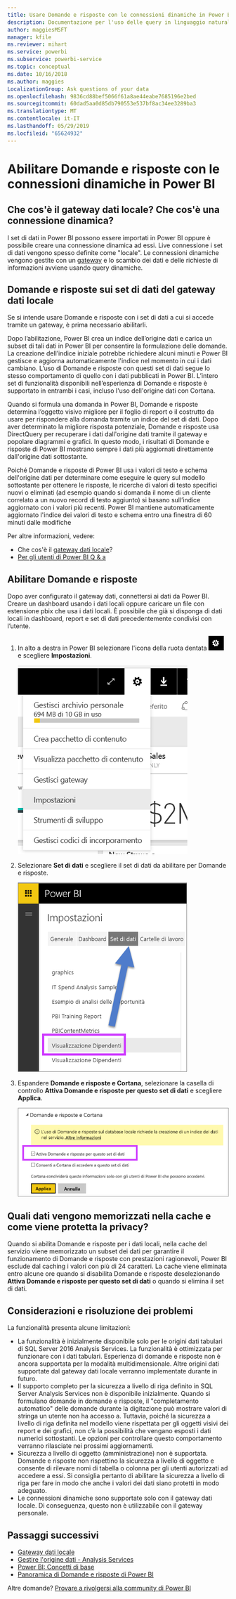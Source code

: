 ```yaml
---
title: Usare Domande e risposte con le connessioni dinamiche in Power BI
description: Documentazione per l'uso delle query in linguaggio naturale in domande e risposte di Power BI con connessioni dinamiche su dati di Analysis Services e sul gateway dati locale.
author: maggiesMSFT
manager: kfile
ms.reviewer: mihart
ms.service: powerbi
ms.subservice: powerbi-service
ms.topic: conceptual
ms.date: 10/16/2018
ms.author: maggies
LocalizationGroup: Ask questions of your data
ms.openlocfilehash: 9836cd88bef5066f61a8ae44eabe7685196e2bed
ms.sourcegitcommit: 60dad5aa0d85db790553e537bf8ac34ee3289ba3
ms.translationtype: MT
ms.contentlocale: it-IT
ms.lasthandoff: 05/29/2019
ms.locfileid: "65624932"
---
```

# <a name="enable-qa-for-live-connections-in-power-bi"></a>Abilitare Domande e risposte con le connessioni dinamiche in Power BI
## <a name="what-is-the-on-premises-data-gateway--what-is-a-live-connection"></a>Che cos'è il gateway dati locale?  Che cos'è una connessione dinamica?
I set di dati in Power BI possono essere importati in Power BI oppure è possibile creare una connessione dinamica ad essi. Live connessione i set di dati vengono spesso definite come "locale". Le connessioni dinamiche vengono gestite con un [gateway](service-gateway-onprem.md) e lo scambio dei dati e delle richieste di informazioni avviene usando query dinamiche.

## <a name="qa-for-on-premises-data-gateway-datasets"></a>Domande e risposte sui set di dati del gateway dati locale
Se si intende usare Domande e risposte con i set di dati a cui si accede tramite un gateway, è prima necessario abilitarli.

Dopo l’abilitazione, Power BI crea un indice dell’origine dati e carica un subset di tali dati in Power BI per consentire la formulazione delle domande. La creazione dell’indice iniziale potrebbe richiedere alcuni minuti e Power BI gestisce e aggiorna automaticamente l'indice nel momento in cui i dati cambiano. L’uso di Domande e risposte con questi set di dati segue lo stesso comportamento di quello con i dati pubblicati in Power BI. L’intero set di funzionalità disponibili nell’esperienza di Domande e risposte è supportato in entrambi i casi, incluso l'uso dell'origine dati con Cortana.

Quando si formula una domanda in Power BI, Domande e risposte determina l’oggetto visivo migliore per il foglio di report o il costrutto da usare per rispondere alla domanda tramite un indice del set di dati. Dopo aver determinato la migliore risposta potenziale, Domande e risposte usa DirectQuery per recuperare i dati dall'origine dati tramite il gateway e popolare diagrammi e grafici. In questo modo, i risultati di Domande e risposte di Power BI mostrano sempre i dati più aggiornati direttamente dall'origine dati sottostante.

Poiché Domande e risposte di Power BI usa i valori di testo e schema dell'origine dati per determinare come eseguire le query sul modello sottostante per ottenere le risposte, le ricerche di valori di testo specifici nuovi o eliminati (ad esempio quando si domanda il nome di un cliente correlato a un nuovo record di testo aggiunto) si basano sull’indice aggiornato con i valori più recenti. Power BI mantiene automaticamente aggiornato l'indice dei valori di testo e schema entro una finestra di 60 minuti dalle modifiche

Per altre informazioni, vedere:

* Che cos'è il [gateway dati locale](service-gateway-onprem.md)?
* [Per gli utenti di Power BI Q & a](consumer/end-user-q-and-a.md)

## <a name="enable-qa"></a>Abilitare Domande e risposte
Dopo aver configurato il gateway dati, connettersi ai dati da Power BI.  Creare un dashboard usando i dati locali oppure caricare un file con estensione pbix che usa i dati locali.  È possibile che già si disponga di dati locali in dashboard, report e set di dati precedentemente condivisi con l’utente.

1. In alto a destra in Power BI selezionare l'icona della ruota dentata ![Icona a forma di ingranaggio](media/service-q-and-a-direct-query/power-bi-cog.png) e scegliere **Impostazioni**.
   
   ![Menu Impostazioni](media/service-q-and-a-direct-query/powerbi-settings.png)
2. Selezionare **Set di dati** e scegliere il set di dati da abilitare per Domande e risposte.
   
   ![Schermata Set di dati del menu Impostazioni](media/service-q-and-a-direct-query/power-bi-q-and-a-settings.png)
3. Espandere **Domande e risposte e Cortana**, selezionare la casella di controllo **Attiva Domande e risposte per questo set di dati** e scegliere **Applica**.
   
    ![Area Domande e risposte espansa](media/service-q-and-a-direct-query/power-bi-q-and-a-directquery.png)

## <a name="what-data-is-cached-and-how-is-privacy-protected"></a>Quali dati vengono memorizzati nella cache e come viene protetta la privacy?
Quando si abilita Domande e risposte per i dati locali, nella cache del servizio viene memorizzato un subset dei dati per garantire il funzionamento di Domande e risposte con prestazioni ragionevoli, Power BI esclude dal caching i valori con più di 24 caratteri. La cache viene eliminata entro alcune ore quando si disabilita Domande e risposte deselezionando **Attiva Domande e risposte per questo set di dati** o quando si elimina il set di dati.

## <a name="considerations-and-troubleshooting"></a>Considerazioni e risoluzione dei problemi
La funzionalità presenta alcune limitazioni:

* La funzionalità è inizialmente disponibile solo per le origini dati tabulari di SQL Server 2016 Analysis Services. La funzionalità è ottimizzata per funzionare con i dati tabulari. Esperienza di domande e risposte non è ancora supportata per la modalità multidimensionale. Altre origini dati supportate dal gateway dati locale verranno implementate durante in futuro.
* Il supporto completo per la sicurezza a livello di riga definito in SQL Server Analysis Services non è disponibile inizialmente. Quando si formulano domande in domande e risposte, il "completamento automatico" delle domande durante la digitazione può mostrare valori di stringa un utente non ha accesso a. Tuttavia, poiché la sicurezza a livello di riga definita nel modello viene rispettata per gli oggetti visivi dei report e dei grafici, non c’è la possibilità che vengano esposti i dati numerici sottostanti. Le opzioni per controllare questo comportamento verranno rilasciate nei prossimi aggiornamenti.
* Sicurezza a livello di oggetto (amministrazione) non è supportata. Domande e risposte non rispettino la sicurezza a livello di oggetto e consente di rilevare nomi di tabella o colonna per gli utenti autorizzati ad accedere a essi. Si consiglia pertanto di abilitare la sicurezza a livello di riga per fare in modo che anche i valori dei dati siano protetti in modo adeguato. 
* Le connessioni dinamiche sono supportate solo con il gateway dati locale. Di conseguenza, questo non è utilizzabile con il gateway personale.

## <a name="next-steps"></a>Passaggi successivi

- [Gateway dati locale](service-gateway-onprem.md)  
- [Gestire l'origine dati - Analysis Services](service-gateway-enterprise-manage-ssas.md)  
- [Power BI: Concetti di base](consumer/end-user-basic-concepts.md)  
- [Panoramica di Domande e risposte di Power BI](consumer/end-user-q-and-a.md)  

Altre domande? [Provare a rivolgersi alla community di Power BI](http://community.powerbi.com/)

